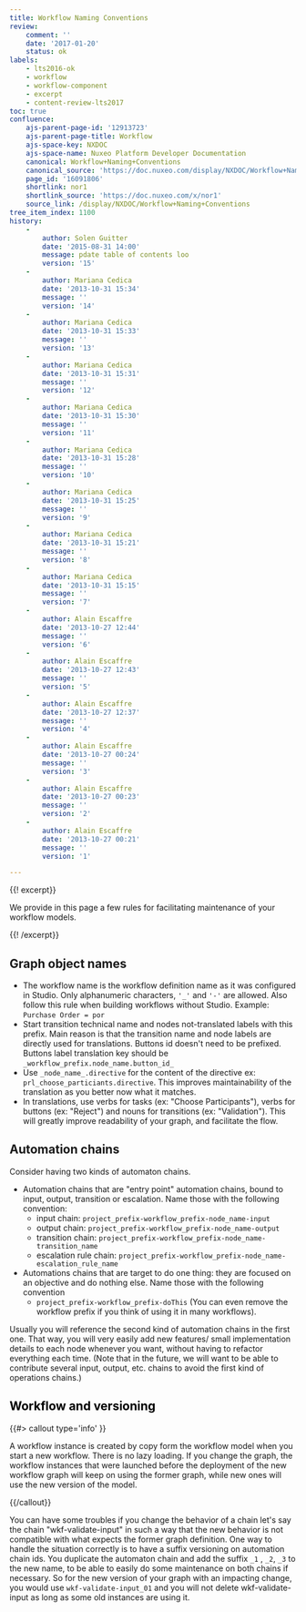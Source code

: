 ```yaml
---
title: Workflow Naming Conventions
review:
    comment: ''
    date: '2017-01-20'
    status: ok
labels:
    - lts2016-ok
    - workflow
    - workflow-component
    - excerpt
    - content-review-lts2017
toc: true
confluence:
    ajs-parent-page-id: '12913723'
    ajs-parent-page-title: Workflow
    ajs-space-key: NXDOC
    ajs-space-name: Nuxeo Platform Developer Documentation
    canonical: Workflow+Naming+Conventions
    canonical_source: 'https://doc.nuxeo.com/display/NXDOC/Workflow+Naming+Conventions'
    page_id: '16091806'
    shortlink: nor1
    shortlink_source: 'https://doc.nuxeo.com/x/nor1'
    source_link: /display/NXDOC/Workflow+Naming+Conventions
tree_item_index: 1100
history:
    - 
        author: Solen Guitter
        date: '2015-08-31 14:00'
        message: pdate table of contents loo
        version: '15'
    - 
        author: Mariana Cedica
        date: '2013-10-31 15:34'
        message: ''
        version: '14'
    - 
        author: Mariana Cedica
        date: '2013-10-31 15:33'
        message: ''
        version: '13'
    - 
        author: Mariana Cedica
        date: '2013-10-31 15:31'
        message: ''
        version: '12'
    - 
        author: Mariana Cedica
        date: '2013-10-31 15:30'
        message: ''
        version: '11'
    - 
        author: Mariana Cedica
        date: '2013-10-31 15:28'
        message: ''
        version: '10'
    - 
        author: Mariana Cedica
        date: '2013-10-31 15:25'
        message: ''
        version: '9'
    - 
        author: Mariana Cedica
        date: '2013-10-31 15:21'
        message: ''
        version: '8'
    - 
        author: Mariana Cedica
        date: '2013-10-31 15:15'
        message: ''
        version: '7'
    - 
        author: Alain Escaffre
        date: '2013-10-27 12:44'
        message: ''
        version: '6'
    - 
        author: Alain Escaffre
        date: '2013-10-27 12:43'
        message: ''
        version: '5'
    - 
        author: Alain Escaffre
        date: '2013-10-27 12:37'
        message: ''
        version: '4'
    - 
        author: Alain Escaffre
        date: '2013-10-27 00:24'
        message: ''
        version: '3'
    - 
        author: Alain Escaffre
        date: '2013-10-27 00:23'
        message: ''
        version: '2'
    - 
        author: Alain Escaffre
        date: '2013-10-27 00:21'
        message: ''
        version: '1'

---
```

{{! excerpt}}

We provide in this page a few rules for facilitating maintenance of your workflow models.

{{! /excerpt}}

## Graph object names

*   The workflow name is the workflow definition name as it was configured in Studio. Only alphanumeric characters, `'_'` and `'-'` are allowed. Also follow this rule when building workflows without Studio. Example: `Purchase Order = por`
*   Start transition technical name and nodes not-translated labels with this prefix. Main reason is that the transition name and node labels are directly used for translations. Buttons id doesn't need to be prefixed. Buttons label translation key should be `_workflow_prefix.node_name.button_id_`
*   Use `_node_name_.directive` for the content of the directive ex: `prl_choose_particiants.directive`. This improves maintainability of the translation as you better now what it matches.
*   In translations, use verbs for tasks (ex: "Choose Participants"), verbs for buttons (ex: "Reject") and nouns for transitions (ex: "Validation"). This will greatly improve readability of your graph, and facilitate the flow.

## Automation chains

Consider having two kinds of automaton chains.

*   Automation chains that are "entry point" automation chains, bound to input, output, transition or escalation. Name those with the following convention:
    *   input chain: `project_prefix-workflow_prefix-node_name-input`
    *   output chain: `project_prefix-workflow_prefix-node_name-output`
    *   transition chain: `project_prefix-workflow_prefix-node_name-transition_name`
    *   escalation rule chain: `project_prefix-workflow_prefix-node_name-escalation_rule_name`
*   Automations chains that are target to do one thing: they are focused on an objective and do nothing else. Name those with the following convention
    *   `project_prefix-workflow_prefix-doThis` (You can even remove the workflow prefix if you think of using it in many workflows).

Usually you will reference the second kind of automation chains in the first one. That way, you will very easily add new features/ small implementation details to each node whenever you want, without having to refactor everything each time. (Note that in the future, we will want to be able to contribute several input, output, etc. chains to avoid the first kind of operations chains.)

## <span style="color: rgb(0,0,0);">Workflow and versioning
</span>

{{#> callout type='info' }}

A workflow instance is created by copy form the workflow model when you start a new workflow. There is no lazy loading. If you change the graph, the workflow instances that were launched before the deployment of the new workflow graph will keep on using the former graph, while new ones will use the new version of the model.

{{/callout}}

You can have some troubles if you change the behavior of a chain let's say the chain "wkf-validate-input" in such a way that the new behavior is not compatible with what expects the former graph definition. One way to handle the situation correctly is to have a suffix versioning on automation chain ids. You duplicate the automaton chain and add the suffix `_1` , `_2`, `_3`  to the new name, to be able to easily do some maintenance on both chains if necessary. So for the new version of your graph with an impacting change, you would use `wkf-validate-input_01` and you will not delete wkf-validate-input as long as some old instances are using it.
